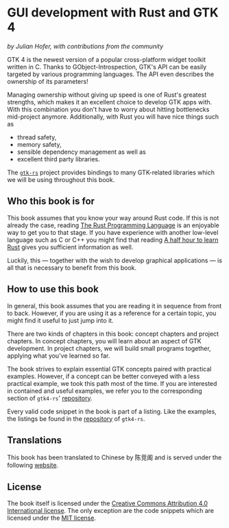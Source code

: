 # GUI development with Rust and GTK 4
*by Julian Hofer, with contributions from the community*

GTK 4 is the newest version of a popular cross-platform widget toolkit written in C.
Thanks to GObject-Introspection, GTK's API can be easily targeted by various programming languages.
The API even describes the ownership of its parameters!

Managing ownership without giving up speed is one of Rust's greatest strengths, which makes it an excellent choice to develop GTK apps with.
With this combination you don't have to worry about hitting bottlenecks mid-project anymore.
Additionally, with Rust you will have nice things such as
 - thread safety,
 - memory safety,
 - sensible dependency management as well as
 - excellent third party libraries.

The [`gtk-rs`](https://gtk-rs.org/) project provides bindings to many GTK-related libraries which we will be using throughout this book.


## Who this book is for

This book assumes that you know your way around Rust code.
If this is not already the case, reading [The Rust Programming Language](https://doc.rust-lang.org/stable/book/) is an enjoyable way to get you to that stage.
If you have experience with another low-level language such as C or C++ you
might find that reading [A half hour to learn Rust](https://fasterthanli.me/articles/a-half-hour-to-learn-rust) gives you sufficient information as well.

Luckily, this — together with the wish to develop graphical applications — is all that is necessary to benefit from this book. 


## How to use this book

In general, this book assumes that you are reading it in sequence from front to
back. However, if you are using it as a reference for a certain topic,
you might find it useful to just jump into it.

There are two kinds of chapters in this book: concept chapters and project
chapters.
In concept chapters, you will learn about an aspect of GTK development.
In project chapters, we will build small programs together, applying what you've learned so far.

The book strives to explain essential GTK concepts paired with practical examples.
However, if a concept can be better conveyed with a less practical example, we took this path most of the time.
If you are interested in contained and useful examples, we refer you to the corresponding section of `gtk4-rs`' [repository](https://github.com/gtk-rs/gtk4-rs/tree/main/examples).

Every valid code snippet in the book is part of a listing.
Like the examples, the listings be found in the [repository](https://github.com/gtk-rs/gtk4-rs/tree/main/book/listings) of `gtk4-rs`.

## Translations

This book has been translated to Chinese by 陈竞阁 and is served under the following [website](https://mario-hero.github.io/gtk-book-zh_cn/).

## License

The book itself is licensed under the [Creative Commons Attribution 4.0 International license](https://creativecommons.org/licenses/by/4.0/).
The only exception are the code snippets which are licensed under the [MIT license](https://github.com/gtk-rs/gtk4-rs/blob/main/README.md).
